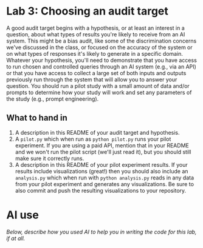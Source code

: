 # Lab 3: Choosing an audit target
A good audit target begins with a hypothesis, or at least an interest in a question, about what types of results you're likely to receive from an AI system. This might be a bias audit, like some of the discrimination concerns we've discussed in the class, or focused on the accuracy of the system or on what types of responses it's likely to generate in a specific domain. Whatever your hypothesis, you'll need to demonstrate that you have access to run chosen and controlled queries through an AI system (e.g., via an API) or that you have access to collect a large set of both inputs and outputs previously run through the system that will allow you to answer your question. You should run a pilot study with a small amount of data and/or prompts to determine how your study will work and set any parameters of the study (e.g., prompt engineering).

## What to hand in
1. A description in this README of your audit target and hypothesis.
2. A `pilot.py` which when run as `python pilot.py` runs your pilot experiment. If you are using a paid API, mention that in your README and we won't run the pilot script (we'll just read it), but you should still make sure it correctly runs.
3. A description in this README of your pilot experiment results. If your results include visualizations (great!) then you should also include an `analysis.py` which when run with `python analysis.py` reads in any data from your pilot experiment and generates any visualizations. Be sure to also commit and push the resulting visualizations to your repository.

# AI use
*Below, describe how you used AI to help you in writing the code for this lab, if at all.*
